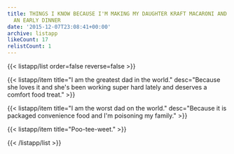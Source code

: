 ```yaml
---
title: THINGS I KNOW BECAUSE I'M MAKING MY DAUGHTER KRAFT MACARONI AND CHEESE FOR
  AN EARLY DINNER
date: '2015-12-07T23:08:41+00:00'
archive: listapp
likeCount: 17
relistCount: 1
---
```


{{< listapp/list order=false reverse=false >}}

   {{< listapp/item title="I am the greatest dad in the world."
      desc="Because she loves it and she's been working super hard lately and deserves a comfort food treat." >}}

   {{< listapp/item title="I am the worst dad on the world."
      desc="Because it is packaged convenience food and I'm poisoning my family." >}}

   {{< listapp/item title="Poo-tee-weet." >}}

{{< /listapp/list >}}
